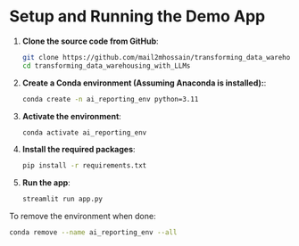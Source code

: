 # Setup and Running the Demo App

1. **Clone the source code from GitHub**:
   ```bash
   git clone https://github.com/mail2mhossain/transforming_data_warehousing_with_LLMs.git
   cd transforming_data_warehousing_with_LLMs
   ```

2. **Create a Conda environment (Assuming Anaconda is installed):**:
   ```bash
   conda create -n ai_reporting_env python=3.11
   ```

3. **Activate the environment**:
   ```bash
   conda activate ai_reporting_env
   ```

4. **Install the required packages**:
   ```bash
   pip install -r requirements.txt
   ```

5. **Run the app**:
   ```bash
   streamlit run app.py
   ```

To remove the environment when done:
```bash
conda remove --name ai_reporting_env --all
```
